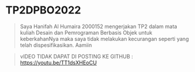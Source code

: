 # TP2DPBO2022

> Saya Hanifah Al Humaira 2000152 mengerjakan TP2 dalam mata kuliah Desain dan Pemrograman Berbasis Objek untuk keberkahanNya maka saya tidak melakukan kecurangan seperti yang telah dispesifikasikan. Aamiin

> vIDEO TIDAK DAPAT DI POSTING KE GITHUB : https://youtu.be/TT1dsXHEoCU
